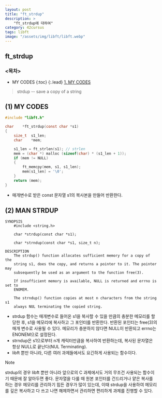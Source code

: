 ```yaml
---
layout: post
title: "ft_strdup"
description: >
    "ft_strdup에 대하여"
category: 42cursus
tags: libft
image: "/assets/img/libft/libft.webp"
---
```

## ft_strdup

### <목차>
* MY CODES
{:toc}
{:.lead}
[1. MY CODES](#1-my-codes)

> strdup -- save a copy of a string

## (1) MY CODES
~~~c
#include "libft.h"

char	*ft_strdup(const char *s1)
{
	size_t	s1_len;
	char	*mem;

	s1_len = ft_strlen(s1); // strlen
	mem = (char *) malloc (sizeof(char) * (s1_len + 1));
	if (mem != NULL)
	{
		ft_memcpy(mem, s1, s1_len);
		mem[s1_len] = '\0';
	}
	return (mem);
}
~~~
- 매개변수로 받은 const 문자열 s1의 복사본을 만들어 반환한다.

## (2) MAN STRDUP
~~~plain
SYNOPSIS
	#include <string.h>

	char *strdup(const char *s1);

	char *strndup(const char *s1, size_t n);

DESCRIPTION
	The strdup() function allocates sufficient memory for a copy of the
	string s1, does the copy, and returns a pointer to it. The pointer may
	subsequently be used as an argument to the function free(3).

	If insufficient memory is available, NULL is returned and errno is set to
	ENOMEM.

	The strndup() function copies at most n characters from the string s1
	always NUL terminating the copied string.
~~~
- strdup 함수는 매개변수로 들어온 s1을 복사할 수 있을 만큼의 충분한 메모리를 할당한 후, s1을 메모리에 복사하고 그 포인터를 반환한다. 반환된 포인터는 free(3)의 매개 변수로 사용될 수 있다. 메모리가 충분하지 않다면 NULL이 반환되고 errno는 ENONEM으로 설정된다.
- strndup은 s1으로부터 n개 캐릭터만큼을 복사하여 반환하는데, 복사된 문자열은 항상 NULL로 끝난다(NUL Terminating).
- libft 뿐만 아니라, 다른 여러 과제들에서도 요긴하게 사용되는 함수이다.

> [!NOTE]  
> strdup의 경우 libft 뿐만 아니라 앞으로의 C 과제에서도 거의 무조건 사용되는 함수이기 때문에 잘 알아두면 좋다. 문자열을 다룰 때 원본 포인터를 건드리거나 얕은 복사를 하는 경우 메모리를 관리하기 힘든 경우가 많이 있는데, 이때 strdup을 사용하여 메모리를 깊은 복사하고 다 쓰고 나면 해제하면서 관리하면 편리하게 과제를 진행할 수 있다. 